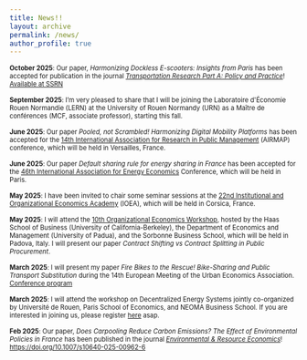 ```yaml
---
title: News!!
layout: archive
permalink: /news/
author_profile: true
---
```


<span style="font-size: 0.8em;"> **October 2025**: Our paper, *Harmonizing Dockless E-scooters: Insights from Paris* has been accepted for publication in the journal <a href="https://www.sciencedirect.com/journal/transportation-research-part-a-policy-and-practice" title="TRPA">*Transportation Research Part A: Policy and Practice*</a>! <a href="https://papers.ssrn.com/sol3/papers.cfm?abstract_id=5175331" title="SSRN"> Available at SSRN</a>

<span style="font-size: 0.8em;"> **September 2025**: I’m very pleased to share that I will be joining the Laboratoire d'Économie Rouen Normandie (LERN) at the University of Rouen Normandy (URN) as a Maître de conférences (MCF, associate professor), starting this fall.

<span style="font-size: 0.8em;"> **June 2025**: Our paper *Pooled, not Scrambled! Harmonizing Digital Mobility Platforms* has been accepted for the <a href="https://airmap2025.sciencesconf.org/?forward-action=index&forward-controller=index&lang=en" title="AIRMAP"> 14th International Association for Research in Public Management</a> (AIRMAP) conference, which will be held in Versailles, France.

<span style="font-size: 0.8em;"> **June 2025**: Our paper *Default sharing rule for energy sharing in France* has been accepted for the <a href="https://iaee2025paris.org/" title="IAEE"> 46th International Association for Energy Economics</a> Conference, which will be held in Paris.

<span style="font-size: 0.8em;"> **May 2025**: I have been invited to chair some seminar sessions at the <a href="https://www.ioea.eu/" title=""> 22nd Institutional and Organizational Economics Academy</a> (IOEA),  which will be held in Corsica, France.

<span style="font-size: 0.8em;"> **May 2025**: I will attend the <a href="https://www.economia.unipd.it/en/10th-organizational-economics-workshop" title="padova"> 10th Organizational Economics Workshop</a>,  hosted by the Haas School of Business (University of California-Berkeley), the Department of Economics and Management (University of Padua), and the Sorbonne Business School, which will be held in Padova, Italy. I will present our paper *Contract Shifting vs Contract Splitting in Public Procurement*.

<span style="font-size: 0.8em;"> **March 2025**: I will present my paper *Fire Bikes to the Rescue! Bike-Sharing and Public Transport Substitution* during the 14th European Meeting of the Urban Economics Association. <a href="https://urbaneconomics.org/meetings/emuea2025/program.html" title="ERE"> Conference program</a>

<span style="font-size: 0.8em;"> **March 2025**: I will attend the workshop on Decentralized Energy Systems jointly co-organized by Université de Rouen, Paris School of Economics, and NEOMA Business School. If you are interested in joining us, please register <a href="https://forms.office.com/pages/responsepage.aspx?id=MXuE6nPcZE646VTLI3aI8wOahX1bM1ZPjb7wzpIUefFUM1FLWlpHMzZWTUZVVkNIR0JCT0RHVkZSRi4u&route=shorturl" title="ERE"> here</a> asap.

<span style="font-size: 0.8em;"> **Feb 2025**: Our paper, *Does Carpooling Reduce Carbon Emissions? The Effect of Environmental Policies in France* has been published in the journal <a href="https://link.springer.com/journal/10640" title="ERE">*Environmental & Resource Economics*</a>! <a href="https://doi.org/10.1007/s10640-025-00962-6" title="DOI"> https://doi.org/10.1007/s10640-025-00962-6</a> </span>

